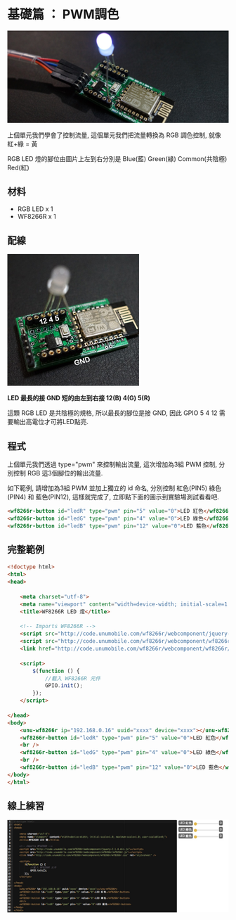 
# 基礎篇 ： PWM調色
![](04_LightColor_1200.jpg)

上個單元我們學會了控制流量, 這個單元我們把流量轉換為 RGB 調色控制, 就像 紅+綠 = 黃

RGB LED 燈的腳位由圖片上左到右分別是 Blue(藍) Green(綠) Common(共陰極) Red(紅)


## 材料

* RGB LED x 1
* WF8266R x 1
 

## 配線
![](04_LightColor_300_2.jpg)

**LED 最長的接 GND 短的由左到右接 12(B) 4(G) 5(R)**

這顆 RGB LED 是共陰極的規格, 所以最長的腳位是接 GND, 因此 GPIO 5 4 12 需要輸出高電位才可將LED點亮.


## 程式


上個單元我們透過 type="pwm" 來控制輸出流量, 這次增加為3組 PWM 控制, 分別控制 RGB 這3個腳位的輸出流量.

如下範例, 請增加為3組 PWM 並加上獨立的 id 命名, 分別控制 紅色(PIN5) 綠色(PIN4) 和 藍色(PIN12), 這樣就完成了, 立即點下面的圖示到實驗場測試看看吧.

```html
<wf8266r-button id="ledR" type="pwm" pin="5" value="0">LED 紅色</wf8266r-button>
<wf8266r-button id="ledG" type="pwm" pin="4" value="0">LED 綠色</wf8266r-button>
<wf8266r-button id="ledB" type="pwm" pin="12" value="0">LED 藍色</wf8266r-button>
```


## 完整範例

```html
<!doctype html>
<html>
<head>

    <meta charset="utf-8">
    <meta name="viewport" content="width=device-width; initial-scale=1.0; maximum-scale=1.0; user-scalable=0;">
    <title>WF8266R LED 燈</title>

    <!-- Imports WF8266R -->
    <script src="http://code.unumobile.com/wf8266r/webcomponent/jquery-2.1.4.min.js"></script>
    <script src="http://code.unumobile.com/wf8266r/webcomponent/wf8266r/wf8266r.js"></script>
    <link href="http://code.unumobile.com/wf8266r/webcomponent/wf8266r/wf8266r.css" rel="stylesheet" />

    <script>
        $(function () {
            //載入 WF8266R 元件
            GPIO.init();
        });
    </script>

</head>
<body>
    <unu-wf8266r ip="192.168.0.16" uuid="xxxx" device="xxxx"></unu-wf8266r>
    <wf8266r-button id="ledR" type="pwm" pin="5" value="0">LED 紅色</wf8266r-button>
    <br />
    <wf8266r-button id="ledG" type="pwm" pin="4" value="0">LED 綠色</wf8266r-button>
    <br />
    <wf8266r-button id="ledB" type="pwm" pin="12" value="0">LED 藍色</wf8266r-button>
</body>
</html>
```

## 線上練習


[![](04_LightColor_final.jpg)](http://code.unumobile.com/wf8266r/Default?templateName=04_LightColor.html)